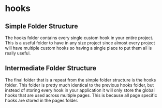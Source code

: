 # hooks

## Simple Folder Structure

The hooks folder contains every single custom hook in your entire project. This is a useful folder to have in any size project since almost every project will have multiple custom hooks so having a single place to put them all is really useful.

## Intermediate Folder Structure

The final folder that is a repeat from the simple folder structure is the hooks folder. This folder is pretty much identical to the previous hooks folder, but instead of storing every hook in your application it will only store the global hooks that are used across multiple pages. This is because all page specific hooks are stored in the pages folder.
